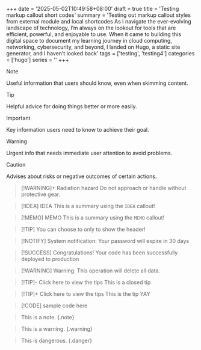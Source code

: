 +++
date = '2025-05-02T10:49:58+08:00'
draft = true
title = 'Testing markup callout short codes'
summary = 'Testing out markup callout styles from external module and local shortcodes As I navigate the ever-evolving landscape of technology, I’m always on the lookout for tools that are efficient, powerful, and enjoyable to use. When it came to building this digital space to document my learning journey in cloud computing, networking, cybersecurity, and beyond, I landed on Hugo, a static site generator, and I haven’t looked back'
tags = ['testing', 'testing4']
categories = ['hugo']
series = ''
+++

> [!NOTE]
> Useful information that users should know, even when skimming content.

> [!TIP]
> Helpful advice for doing things better or more easily.

> [!IMPORTANT]
> Key information users need to know to achieve their goal.

> [!WARNING]
> Urgent info that needs immediate user attention to avoid problems.

> [!CAUTION]
> Advises about risks or negative outcomes of certain actions.

> [!WARNING]+ Radiation hazard
> Do not approach or handle without protective gear.

> [!IDEA] IDEA
> This is a summary using the `IDEA` callout!

> [!MEMO] MEMO
> This is a summary using the `MEMO` callout!

> [!TIP] You can choose to only to show the header!

> [!NOTIFY] System notification: Your password will expire in 30 days

> [!SUCCESS] Congratulations! Your code has been successfully deployed to production

> [!WARNING] Warning: This operation will delete all data.

> [!TIP]- Click here to view the tips
> This is a closed tip

> [!TIP]+ Click here to view the tips
> This is the tip YAY

> [!CODE]
> sample code
> here

> This is a note.
> {.note}

> This is a warning.
> {.warning}

> This is dangerous.
> {.danger}
